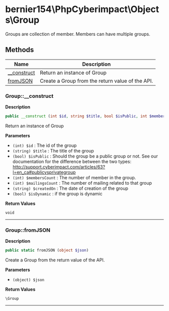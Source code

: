 # bernier154\PhpCyberimpact\Objects\Group  

Groups are collection of member. Members can have multiple groups.





## Methods

| Name | Description |
|------|-------------|
|[__construct](#group__construct)|Return an instance of Group|
|[fromJSON](#groupfromjson)|Create a Group from the return value of the API.|




### Group::__construct  

**Description**

```php
public __construct (int $id, string $title, bool $isPublic, int $membersCount, int $mailingsCount, string $createdOn, bool $isDynamic)
```

Return an instance of Group 

 

**Parameters**

* `(int) $id`
: The id of the group  
* `(string) $title`
: The title of the group  
* `(bool) $isPublic`
: Should the group be a public group or not. See our documentation for the difference between the two types: http://support.cyberimpact.com/articles/63?l=en_ca#publicvsprivategroup  
* `(int) $membersCount`
: The number of member in the group.  
* `(int) $mailingsCount`
: The number of mailing related to that group  
* `(string) $createdOn`
: The date of creation of the group  
* `(bool) $isDynamic`
: if the group is dynamic  

**Return Values**

`void`




<hr />


### Group::fromJSON  

**Description**

```php
public static fromJSON (object $json)
```

Create a Group from the return value of the API. 

 

**Parameters**

* `(object) $json`

**Return Values**

`\Group`




<hr />

